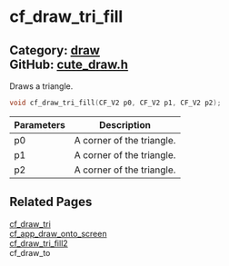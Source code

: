 [](../header.md ':include')

# cf_draw_tri_fill

Category: [draw](https://github.com/RandyGaul/cute_framework/blob/master/docs/api_reference?id=draw)  
GitHub: [cute_draw.h](https://github.com/RandyGaul/cute_framework/blob/master/include/cute_draw.h)  
---

Draws a triangle.

```cpp
void cf_draw_tri_fill(CF_V2 p0, CF_V2 p1, CF_V2 p2);
```

Parameters | Description
--- | ---
p0 | A corner of the triangle.
p1 | A corner of the triangle.
p2 | A corner of the triangle.

## Related Pages

[cf_draw_tri](https://github.com/RandyGaul/cute_framework/blob/master/docs/draw/cf_draw_tri.md)  
[cf_app_draw_onto_screen](https://github.com/RandyGaul/cute_framework/blob/master/docs/app/cf_app_draw_onto_screen.md)  
[cf_draw_tri_fill2](https://github.com/RandyGaul/cute_framework/blob/master/docs/draw/cf_draw_tri_fill2.md)  
cf_draw_to  

